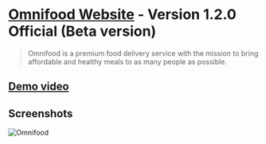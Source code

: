 # [Omnifood Website](https://omnifood-ayman99.netlify.app/) - Version 1.2.0 Official (Beta version)
> Omnifood is a premium food delivery service with the mission to bring affordable and healthy meals to as many people as possible.

## [Demo video](https://drive.google.com/file/d/1E4KEbAbFm1IIXgiTw7sIsvXniK__ewVz/view?usp=sharing)

## Screenshots
![Omnifood](https://github.com/Ayman-Sedik/Omnifood-Project/assets/87248906/dac5bbca-e629-4066-8e43-37be926f1857)
